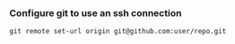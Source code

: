 ### Configure git to use an ssh connection

```shell
git remote set-url origin git@github.com:user/repo.git
```
